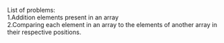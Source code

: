 List of problems:<br/>
1.Addition elements present in an array<br/>
2.Comparing each element in an array to the elements of another array in their respective positions.

